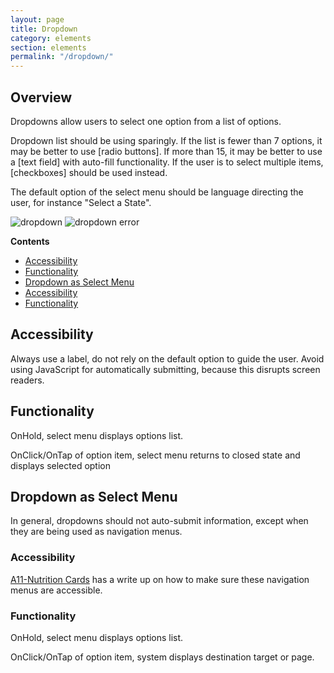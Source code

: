 ```yaml
---
layout: page
title: Dropdown
category: elements
section: elements
permalink: "/dropdown/"
---
```


## Overview
Dropdowns allow users to select one option from a list of options.

Dropdown list should be using sparingly. If the list is fewer than 7 options, it may be better to use [radio buttons]. If more than 15, it may be better to use a [text field] with auto-fill functionality. If the user is to select multiple items, [checkboxes] should be used instead.

The default option of the select menu should be language directing the user, for instance "Select a State".

![dropdown](../assets/img/forms/dropdown.png "Dropdown")
![dropdown error](../assets/img/forms/dropdown-error.png "Dropdown Error")

**Contents**
- [Accessibility](#accessibility)
- [Functionality](#functionality)
- [Dropdown as Select Menu](#select)
- [Accessibility](#accessibilityselect)
- [Functionality](#functionalityselect)


<a name="accessibility"></a>
## Accessibility
Always use a label, do not rely on the default option to guide the user.
Avoid using JavaScript for automatically submitting, because this disrupts screen readers.

<a name="functionality"></a>
## Functionality
OnHold, select menu displays options list.

OnClick/OnTap of option item, select menu returns to closed state and displays selected option

<a name="select"></a>
## Dropdown as Select Menu
In general, dropdowns should not auto-submit information, except when they are being used as navigation menus.

<a name="accessibilityselect"></a>
### Accessibility
[A11-Nutrition Cards](https://davatron5000.github.io/a11y-nutrition-cards/components/menu) has a write up on how to make sure these navigation menus are accessible.

<a name="functionalityselect"></a>
### Functionality
OnHold, select menu displays options list.

OnClick/OnTap of option item, system displays destination target or page.
